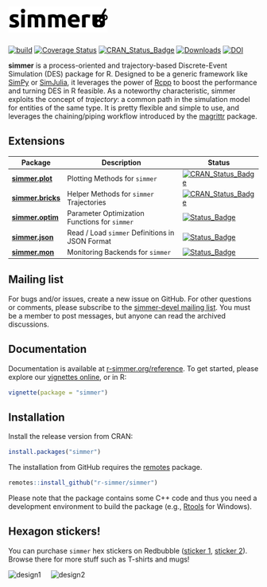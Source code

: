 # <img src="https://raw.githubusercontent.com/r-simmer/r-simmer.github.io/master/images/simmer-logo.png" alt="simmer" width="200" />

[![build](https://github.com/r-simmer/simmer/actions/workflows/build.yml/badge.svg)](https://github.com/r-simmer/simmer/actions/workflows/build.yml)
[![Coverage Status](https://codecov.io/gh/r-simmer/simmer/branch/master/graph/badge.svg)](https://codecov.io/gh/r-simmer/simmer)
[![CRAN\_Status\_Badge](https://www.r-pkg.org/badges/version/simmer)](https://cran.r-project.org/package=simmer)
[![Downloads](https://cranlogs.r-pkg.org/badges/simmer)](https://cran.r-project.org/package=simmer)
[![DOI](https://img.shields.io/badge/doi-10.18637/jss.v090.i02-informational.svg)](https://doi.org/10.18637/jss.v090.i02)

**simmer** is a process-oriented and trajectory-based Discrete-Event Simulation (DES) package for R. Designed to be a generic framework like [SimPy](https://simpy.readthedocs.org) or [SimJulia](http://simjuliajl.readthedocs.org), it leverages the power of [Rcpp](http://www.rcpp.org/) to boost the performance and turning DES in R feasible. As a noteworthy characteristic, simmer exploits the concept of _trajectory_: a common path in the simulation model for entities of the same type. It is pretty flexible and simple to use, and leverages the chaining/piping workflow introduced by the [magrittr](https://github.com/smbache/magrittr) package.

## Extensions

Package          | Description                                     | Status
---------------- | ----------------------------------------------- | ------------------
[**simmer.plot**](http://r-simmer.org/extensions/plot)  |  Plotting Methods for `simmer` | [![CRAN\_Status\_Badge](https://www.r-pkg.org/badges/version/simmer.plot)](https://cran.r-project.org/package=simmer.plot)
[**simmer.bricks**](http://r-simmer.org/extensions/bricks)  |  Helper Methods for `simmer` Trajectories | [![CRAN\_Status\_Badge](https://www.r-pkg.org/badges/version/simmer.bricks)](https://cran.r-project.org/package=simmer.bricks)
[**simmer.optim**](https://github.com/r-simmer/simmer.optim) | Parameter Optimization Functions for `simmer` | [![Status\_Badge](https://img.shields.io/badge/lifecycle-dormant-blue.svg)](https://www.tidyverse.org/lifecycle/#dormant)
[**simmer.json**](https://github.com/r-simmer/simmer.json)  | Read / Load `simmer` Definitions in JSON Format | [![Status\_Badge](https://img.shields.io/badge/lifecycle-dormant-blue.svg)](https://www.tidyverse.org/lifecycle/#dormant)
[**simmer.mon**](https://github.com/r-simmer/simmer.mon)  | Monitoring Backends for `simmer` | [![Status\_Badge](https://img.shields.io/badge/lifecycle-experimental-orange.svg)](https://www.tidyverse.org/lifecycle/#experimental)

## Mailing list

For bugs and/or issues, create a new issue on GitHub. For other questions or comments, please subscribe to the [simmer-devel mailing list](https://groups.google.com/forum/#!forum/simmer-devel). You must be a member to post messages, but anyone can read the archived discussions.

## Documentation

Documentation is available at [r-simmer.org/reference](http://r-simmer.org/reference). To get started, please explore our [vignettes online](http://r-simmer.org/articles/), or in R:

``` r
vignette(package = "simmer")
```

## Installation

Install the release version from CRAN:

``` r
install.packages("simmer")
```

The installation from GitHub requires the [remotes](https://cran.r-project.org/package=remotes) package.

``` r
remotes::install_github("r-simmer/simmer")
```

Please note that the package contains some C++ code and thus you need a development environment to build the package (e.g., [Rtools](https://cran.r-project.org/bin/windows/Rtools/) for Windows).

## Hexagon stickers!

You can purchase `simmer` hex stickers on Redbubble ([sticker 1](https://www.redbubble.com/es/people/puratura/works/32157547-simmer-des-for-r?p=sticker), [sticker 2](https://www.redbubble.com/es/people/puratura/works/32155608-simmer-des-for-r?p=sticker)). Browse there for more stuff such as T-shirts and mugs!

<img src="https://r-simmer.org/images/simmer-hex-01.svg" alt="design1" width="150" /><span style="margin:10px"></span><img src="https://r-simmer.org/images/simmer-hex-02.svg" alt="design2" width="150" />
